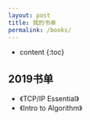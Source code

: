 ```yaml
---
layout: post
title: 我的书单
permalink: /books/
---
```


* content
{:toc}


2019书单
-----------------------------------------------------------------

+ 《TCP/IP Essential》
+ 《Intro to Algorithm》

